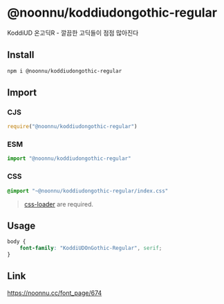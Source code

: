 # @noonnu/koddiudongothic-regular
KoddiUD 온고딕R - 깔끔한 고딕들이 점점 많아진다

## Install
```sh
npm i @noonnu/koddiudongothic-regular
```
## Import
### CJS
```js
require("@noonnu/koddiudongothic-regular")
```
### ESM
```js
import "@noonnu/koddiudongothic-regular"
```
### CSS 
```css
@import "~@noonnu/koddiudongothic-regular/index.css"
```
> [css-loader](https://github.com/webpack-contrib/css-loader) are required.

## Usage
```css
body {
    font-family: "KoddiUDOnGothic-Regular", serif;
}
```

## Link
https://noonnu.cc/font_page/674